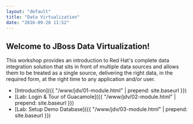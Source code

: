 ```yaml
---
layout: "default"
title: "Data Virtualization"
date: "2016-09-28 11:52"
---
```


## Welcome to JBoss Data Virtualization!

This workshop provides an introduction to Red Hat's complete data integration solution that sits in front of multiple data sources and allows them to be treated as a single source, delivering the right data, in the required form, at the right time to any application and/or user.

- [Introduction]({{ "/www/jdv/01-module.html" | prepend: site.baseurl }})
- [Lab: Login & Tour of Guacamole]({{ "/www/jdv/02-module.html" | prepend: site.baseurl }})
- [Lab: Setup Demo Database]({{ "/www/jdv/03-module.html" | prepend: site.baseurl }})
